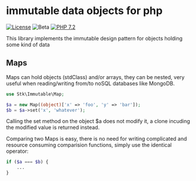 # immutable data objects for php

[![License](https://img.shields.io/badge/license-MIT-blue.svg)](https://opensource.org/licenses/MIT)
![Beta](https://img.shields.io/badge/version-BETA-red.svg)
[![PHP 7.2](https://img.shields.io/badge/php-7.2-yellow.svg)](http://www.php.net)

This library implements the immutable design pattern for objects holding some kind of data

## Maps

Maps can hold objects (stdClass) and/or arrays, they can be nested, very useful when reading/writing from/to noSQL databases like MongoDB.

```php
use Stk\Immutable\Map;

$a = new Map((object)['x' => 'foo', 'y' => 'bar']);
$b = $a->set('x', 'whatever');
```

Calling the set method on the object $a does not modify it, a clone incuding the modified value is returned instead.

Comparing two Maps is easy, there is no need for writing complicated and resource consuming comparision functions, simply use the identical operator:

```php
if ($a === $b) {
    ...
}
```
